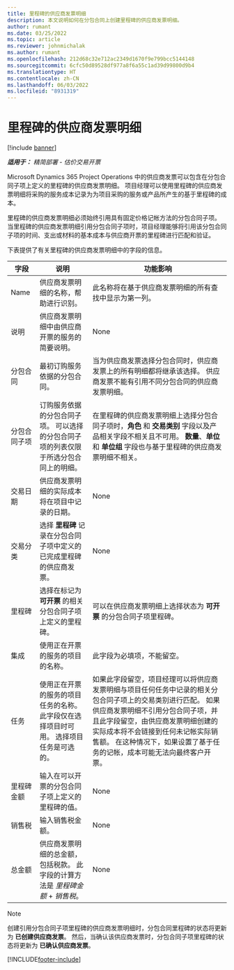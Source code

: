 ```yaml
---
title: 里程碑的供应商发票明细
description: 本文说明如何在分包合同上创建里程碑的供应商发票明细。
author: rumant
ms.date: 03/25/2022
ms.topic: article
ms.reviewer: johnmichalak
ms.author: rumant
ms.openlocfilehash: 212d68c32e712ac2349d1670f9e799bcc5144148
ms.sourcegitcommit: 6cfc50d89528df977a8f6a55c1ad39d99800d9b4
ms.translationtype: HT
ms.contentlocale: zh-CN
ms.lasthandoff: 06/03/2022
ms.locfileid: "8931319"
---
```

# <a name="vendor-invoice-lines-for-milestones"></a>里程碑的供应商发票明细

[!include [banner](../../includes/dataverse-preview.md)]

_**适用于：** 精简部署 - 估价交易开票_

Microsoft Dynamics 365 Project Operations 中的供应商发票可以包含在分包合同子项上定义的里程碑的供应商发票明细。 项目经理可以使用里程碑的供应商发票明细将采购的服务成本记录为为项目采购的服务或产品所产生的基于里程碑的成本。

里程碑的供应商发票明细必须始终引用具有固定价格记帐方法的分包合同子项。 当里程碑的供应商发票明细引用分包合同子项时，项目经理能够将引用该分包合同子项的时间、支出或材料的基本成本与供应商开票的里程碑进行匹配和验证。

下表提供了有关里程碑的供应商发票明细中的字段的信息。

| 字段 | 说明  | 功能影响 |
| --- | --- | --- |
| Name | 供应商发票明细的名称，帮助进行识别。 | 此名称将在基于供应商发票明细的所有查找中显示为第一列。 |
| 说明  | 供应商发票明细中由供应商开票的服务的简要说明。 | None |
| 分包合同 | 最初订购服务依据的分包合同。 | 当为供应商发票选择分包合同时，供应商发票上的所有明细都将继承该选择。 供应商发票不能有引用不同分包合同的供应商发票明细。 |
| 分包合同子项 | 订购服务依据的分包合同子项。 可以选择的分包合同子项的列表仅限于所选分包合同上的明细。 | 在里程碑的供应商发票明细上选择分包合同子项时，**角色** 和 **交易类别** 字段以及产品相关字段不相关且不可用。 **数量**、**单位** 和 **单位组** 字段也与基于里程碑的供应商发票明细不相关。 |
| 交易日期 | 供应商发票明细的实际成本将在项目中记录的日期。 | None |
| 交易分类 | 选择 **里程碑** 记录在分包合同子项中定义的已完成里程碑的供应商发票。 | None |
| 里程碑 | 选择在标记为 **可开票** 的相关分包合同子项上定义的里程碑。 | 可以在供应商发票明细上选择状态为 **可开票** 的分包合同子项里程碑。 |
| 集成 | 使用正在开票的服务的项目的名称。 | 此字段为必填项，不能留空。 |
| 任务 | 使用正在开票的服务的项目任务的名称。 此字段仅在选择项目时可用。 选择项目任务是可选的。 | 如果此字段留空，项目经理可以将供应商发票明细与项目任何任务中记录的相关分包合同子项上的交易类别进行匹配。 如果供应商发票明细不引用分包合同子项，并且此字段留空，由供应商发票明细创建的实际成本将不会链接到任何未记帐实际销售额。 在这种情况下，如果设置了基于任务的记帐，成本可能无法向最终客户开票。 |
| 里程碑金额 | 输入在可以开票的分包合同子项上定义的里程碑的值。 | None |
| 销售税 | 输入销售税金额。 | None |
| 总金额 | 供应商发票明细的总金额，包括税款。 此字段的计算方法是 *里程碑金额* + *销售税*。 | None |

> [!NOTE]
> 创建引用分包合同子项里程碑的供应商发票明细时，分包合同里程碑的状态将更新为 **已创建供应商发票**。 然后，当确认该供应商发票时，分包合同子项里程碑的状态将更新为 **已确认供应商发票**。

[!INCLUDE[footer-include](../../includes/footer-banner.md)]
